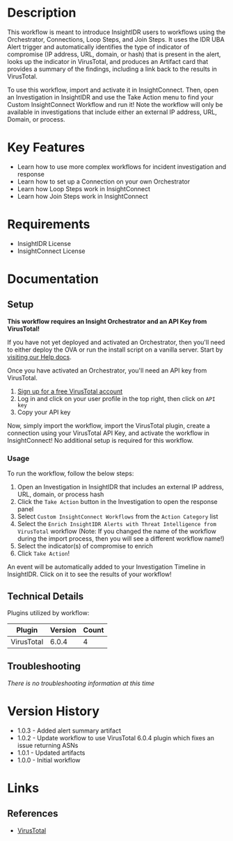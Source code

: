 # Description

This workflow is meant to introduce InsightIDR users to workflows using the Orchestrator, Connections, Loop Steps, and Join Steps. It uses the IDR UBA Alert trigger and automatically identifies the type of indicator of compromise (IP address, URL, domain, or hash) that is present in the alert, looks up the indicator in VirusTotal, and produces an Artifact card that provides a summary of the findings, including a link back to the results in VirusTotal.

To use this workflow, import and activate it in InsightConnect. Then, open an Investigation in InsightIDR and use the Take Action menu to find your Custom InsightConnect Workflow and run it! Note the workflow will only be available in investigations that include either an external IP address, URL, Domain, or process.

# Key Features

* Learn how to use more complex workflows for incident investigation and response
* Learn how to set up a Connection on your own Orchestrator
* Learn how Loop Steps work in InsightConnect
* Learn how Join Steps work in InsightConnect

# Requirements

* InsightIDR License
* InsightConnect License

# Documentation

## Setup

**This workflow requires an Insight Orchestrator and an API Key from VirusTotal!**

If you have not yet deployed and activated an Orchestrator, then you'll need to either deploy the OVA or run the install script on a vanilla server. Start by [visiting our Help docs](https://docs.rapid7.com/insightconnect/install-and-activate-the-orchestrator).

Once you have activated an Orchestrator, you'll need an API key from VirusTotal.

1. [Sign up for a free VirusTotal account](https://www.virustotal.com/gui/join-us)
2. Log in and click on your user profile in the top right, then click on `API key`
3. Copy your API key

Now, simply import the workflow, import the VirusTotal plugin, create a connection using your VirusTotal API Key, and activate the workflow in InsightConnect! No additional setup is required for this workflow.

### Usage

To run the workflow, follow the below steps:

1. Open an Investigation in InsightIDR that includes an external IP address, URL, domain, or process hash
2. Click the `Take Action` button in the Investigation to open the response panel
3. Select `Custom InsightConnect Workflows` from the `Action Category` list
4. Select the `Enrich InsightIDR Alerts with Threat Intelligence from VirusTotal` workflow (Note: If you changed the name of the workflow during the import process, then you will see a different workflow name!)
5. Select the indicator(s) of compromise to enrich
6. Click `Take Action`!

An event will be automatically added to your Investigation Timeline in InsightIDR. Click on it to see the results of your workflow!

## Technical Details

Plugins utilized by workflow:

|Plugin|Version|Count|
|----|----|--------|
|VirusTotal|6.0.4|4|

## Troubleshooting

_There is no troubleshooting information at this time_

# Version History

* 1.0.3 - Added alert summary artifact
* 1.0.2 - Update workflow to use VirusTotal 6.0.4 plugin which fixes an issue returning ASNs
* 1.0.1 - Updated artifacts
* 1.0.0 - Initial workflow

# Links

## References
* [VirusTotal](https://virustotal.com)
